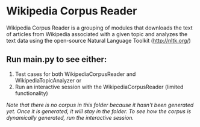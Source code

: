 Wikipedia Corpus Reader
=======================

Wikipedia Corpus Reader is a grouping of modules that downloads the text of articles
from Wikipedia associated with a given topic and analyzes the text data using the open-source
Natural Language Toolkit (http://nltk.org/)


Run main.py to see either:
--------------------------
1. Test cases for both WikipediaCorpusReader and WikipediaTopicAnalyzer or
2. Run an interactive session with the WikipediaCorpusReader (limited
	functionality)
	
*Note that there is no corpus in this folder because it hasn't been 
generated yet. Once it is generated, it will stay in the folder. To
see how the corpus is dynamically generated, run the interactive session.*
